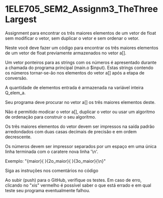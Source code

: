 # 1ELE705_SEM2_Assignm3_TheThreeLargest
Assignment para encontrar os três maiores elementos de um vetor de float sem modificar o vetor, sem duplicar o vetor e sem ordenar o vetor.

Neste você deve fazer um código para encontrar os três maiores elementos de um vetor de float previamente armazenados no vetor a[].

Um vetor ponteiros para as strings com os números é apresentado durante a chamada do programa principal (main.o $input). Estas strings contendo os números tornar-se-ão nos elementos do vetor a[] após a etapa de conversão.

A quantidade de elementos entrada é armazenada na variável inteira Q_elem_a.

Seu programa deve procurar no vetor a[] os três maiores elementos deste.

Não é permitido modicar o vetor a[], duplicar o vetor ou usar um algoritmo de ordenação para construir o seu algoritmo.

Os três maiores elementos do vetor devem ser impressos na saída padrão arredondados com duas casas decimais de precisão e em ordem decrescente.

Os números devem ser impressor separados por um espaço em uma única linha terminada com o caratere nova linha '\n'.

Exemplo: "{maior}{ }{2o_maior}{ }{3o_maior}{\n}"

Siga as instruções nos comentários no código

Ao subir (push) para o GitHub, verifique os testes. Em caso de erro, clicando no "xis" vermelho é possível saber o que está errado e em qual teste seu programa eventualmente falhou.
